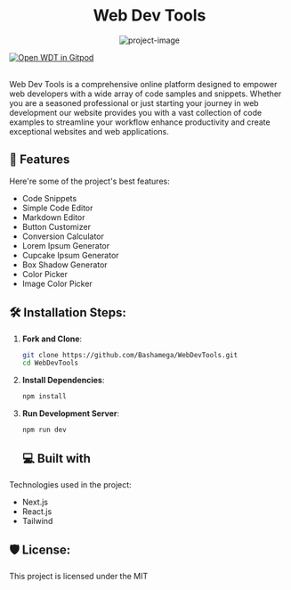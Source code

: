 <h1 align="center" id="title">Web Dev Tools</h1>

<p align="center">
  <img src="https://socialify.git.ci/Bashamega/WebDevTools/image?description=1&amp;forks=1&amp;issues=1&amp;language=1&amp;name=1&amp;owner=1&amp;pulls=1&amp;stargazers=1&amp;theme=Dark" alt="project-image">
</p>

<a href="https://gitpod.io/#https://github.com/bashamega/webdevtools" target="_blank">
  <img src="https://gitpod.io/button/open-in-gitpod.svg" alt="Open WDT in Gitpod">
</a>

<br>

<br>

<p id="description">Web Dev Tools is a comprehensive online platform designed to empower web developers with a wide array of code samples and snippets. Whether you are a seasoned professional or just starting your journey in web development our website provides you with a vast collection of code examples to streamline your workflow enhance productivity and create exceptional websites and web applications.</p>

<h2>🧐 Features</h2>

Here're some of the project's best features:

- Code Snippets
- Simple Code Editor
- Markdown Editor
- Button Customizer
- Conversion Calculator
- Lorem Ipsum Generator
- Cupcake Ipsum Generator
- Box Shadow Generator
- Color Picker
- Image Color Picker

<h2>🛠️ Installation Steps:</h2>

1. **Fork and Clone**:

   ```bash
   git clone https://github.com/Bashamega/WebDevTools.git
   cd WebDevTools
   ```

2. **Install Dependencies**:

   ```bash
   npm install
   ```

3. **Run Development Server**:
   ```bash
   npm run dev
   ```
   <h2>💻 Built with</h2>

Technologies used in the project:

- Next.js
- React.js
- Tailwind

<h2>🛡️ License:</h2>

This project is licensed under the MIT
